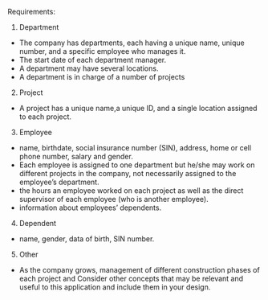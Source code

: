 Requirements:
1. Department
- The company has departments, each having a unique name, unique number, and a specific employee who manages it. 
- The start date of each department manager.
- A department may have several locations.
- A department is in charge of a number of projects

2. Project
- A project has a unique name,a unique ID, and a single location assigned to each project.

3. Employee
- name, birthdate, social insurance number (SIN), address, home or cell phone number, salary and gender.
- Each employee is assigned to one department but he/she may work on different projects in the company, not necessarily assigned  to the employee’s department.
- the hours an employee worked on each project as well as the direct supervisor of each employee (who is another employee).
- information about employees’ dependents. 

4. Dependent
- name, gender, data of birth, SIN number. 

5. Other
- As the company grows, management of different construction phases of each project and Consider other concepts that may be relevant and useful to this application and include them in your design.
